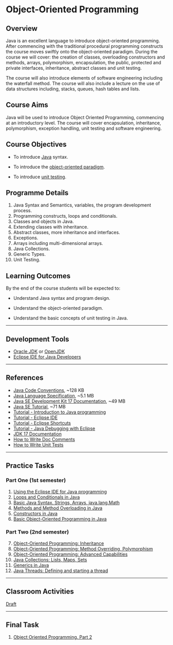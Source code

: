 # Object-Oriented Programming

## Overview
Java is an excellent language to introduce object-oriented programming. After commencing with the traditional procedural programming constructs the course moves swiftly onto the object-oriented paradigm. During the course we will cover: the creation of classes, overloading constructors and methods, arrays, polymorphism, encapsulation, the public, protected and private interfaces, inheritance, abstract classes and unit testing.

The course will also introduce elements of software engineering including the waterfall method. The course will also include a lecture on the use of data structures including, stacks, queues, hash tables and lists.

## Course Aims
Java will be used to introduce Object Oriented Programming, commencing at an introductory level. The course will cover encapsulation, inheritance, polymorphism, exception handling, unit testing and software engineering.

## Course Objectives

- To introduce [Java](https://en.wikipedia.org/wiki/Java_(programming_language)) syntax.

- To introduce the [object-oriented paradigm](https://en.wikipedia.org/wiki/Object-oriented_programming).

- To introduce [unit testing](https://en.wikipedia.org/wiki/Unit_testing).

## Programme Details

1. Java Syntax and Semantics, variables, the program development process.
2. Programming constructs, loops and conditionals.
3. Classes and objects in Java.
4. Extending classes with inheritance.
5. Abstract classes, more inheritance and interfaces.
6. Exceptions.
7. Arrays including multi-dimensional arrays.
8. Java Collections.
9. Generic Types.
10. Unit Testing.

## Learning Outcomes

By the end of the course students will be expected to:

- Understand Java syntax and program design.

- Understand the object-oriented paradigm.

- Understand the basic concepts of unit testing in Java.

---

<span id="soft"></span>
## Development Tools

- [Oracle JDK](https://www.oracle.com/java/technologies/downloads/) or [OpenJDK](https://adoptium.net/)
- [Eclipse IDE for Java Developers](http://www.eclipse.org/downloads/eclipse-packages/)

---

<span id="references"></span>
## References

- [Java Code Conventions](http://www.oracle.com/technetwork/java/codeconventions-150003.pdf), ~128 KB
- [Java Language Specification](https://docs.oracle.com/javase/specs/jls/se17/jls17.pdf), ~5.1 MB
- [Java SE Development Kit 17 Documentation](https://www.oracle.com/java/technologies/javase-jdk17-doc-downloads.html), ~49 MB
- [Java SE Tutorial](https://www.oracle.com/java/technologies/javase/java-tutorial-downloads.html), ~71 MB
- [Tutorial - Introduction to Java programming](http://www.vogella.com/tutorials/JavaIntroduction/article.html)
- [Tutorial - Eclipse IDE](http://www.vogella.com/tutorials/Eclipse/article.html)
- [Tutorial - Eclipse Shortcuts](http://www.vogella.com/tutorials/EclipseShortcuts/article.html)
- [Tutorial - Java Debugging with Eclipse](http://www.vogella.com/tutorials/EclipseDebugging/article.html)
- [JDK 17 Documentation](https://docs.oracle.com/en/java/javase/17/)
- [How to Write Doc Comments](https://www.oracle.com/technical-resources/articles/java/javadoc-tool.html)
- [How to Write Unit Tests](https://www.vogella.com/tutorials/JUnit/article.html)

---

<span id="practice"></span>
## Practice Tasks

### Part One (1st semester)

1. [Using the Eclipse IDE for Java programming](task01.md)
2. [Loops and Conditionals in Java](task02.md)
3. [Basic Java Syntax. Strings, Arrays, java.lang.Math](task03.md)
4. [Methods and Method Overloading in Java](task04.md)
5. [Constructors in Java](task05.md)
6. [Basic Object-Oriented Programming in Java](task06.md)

### Part Two (2nd semester)

7. [Object-Oriented Programming: Inheritance](task07.md)
8. [Object-Oriented Programming: Method Overriding, Polymorphism](task08.md)
9. [Object-Oriented Programming: Advanced Capabilities](task09.md)
10. [Java Collections: Lists, Maps, Sets](task10.md)
11. [Generics in Java](task11.md)
12. [Java Threads: Defining and starting a thread](task12.md)

---

<span id="classroom"></span>
## Classroom Activities

[Draft](draft.md)

---

<span id="final_task"></span>
## Final Task

1. [Object Oriented Programming. Part 2](task_final.md)

